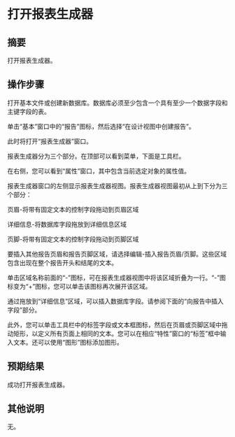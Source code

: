 # 打开报表生成器

## 摘要

打开报表生成器。

## 操作步骤

打开基本文件或创建新数据库。数据库必须至少包含一个具有至少一个数据字段和主键字段的表。


单击“基本”窗口中的“报告”图标，然后选择“在设计视图中创建报告”。


此时将打开“报表生成器”窗口。


报表生成器分为三个部分。在顶部可以看到菜单，下面是工具栏。


在右侧，您可以看到“属性”窗口，其中包含当前选定对象的属性值。


报表生成器窗口的左侧显示报表生成器视图。报表生成器视图最初从上到下分为三个部分：


页眉-将带有固定文本的控制字段拖动到页眉区域


详细信息-将数据库字段拖放到详细信息区域


页脚-将带有固定文本的控制字段拖动到页脚区域


要插入其他报告页眉和报告页脚区域，请选择编辑-插入报告页眉/页脚。这些区域包含出现在整个报告开头和结尾的文本。


单击区域名称前面的“-”图标，可在报表生成器视图中将该区域折叠为一行。“-”图标变为“+”图标，您可以单击该图标再次展开该区域。


通过拖放到“详细信息”区域，可以插入数据库字段。请参阅下面的“向报告中插入字段”部分。


此外，您可以单击工具栏中的标签字段或文本框图标，然后在页眉或页脚区域中拖动矩形，以定义所有页面上相同的文本。您可以在相应“特性”窗口的“标签”框中输入文本。还可以使用“图形”图标添加图形。

## 预期结果

成功打开报表生成器。

## 其他说明

无。
